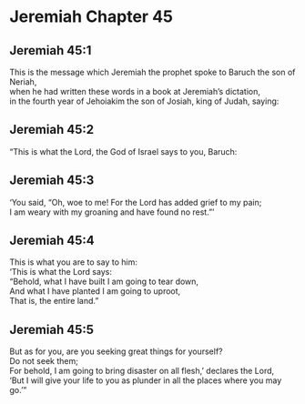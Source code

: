 # Jeremiah Chapter 45

## Jeremiah 45:1  
This is the message which Jeremiah the prophet spoke to Baruch the son of Neriah,  
when he had written these words in a book at Jeremiah’s dictation,  
in the fourth year of Jehoiakim the son of Josiah, king of Judah, saying:

## Jeremiah 45:2  
“This is what the Lord, the God of Israel says to you, Baruch:

## Jeremiah 45:3  
‘You said, “Oh, woe to me! For the Lord has added grief to my pain;  
I am weary with my groaning and have found no rest.”’

## Jeremiah 45:4  
This is what you are to say to him:  
‘This is what the Lord says:  
“Behold, what I have built I am going to tear down,  
And what I have planted I am going to uproot,  
That is, the entire land.”

## Jeremiah 45:5  
But as for you, are you seeking great things for yourself?  
Do not seek them;  
For behold, I am going to bring disaster on all flesh,’ declares the Lord,  
‘But I will give your life to you as plunder in all the places where you may go.’”
